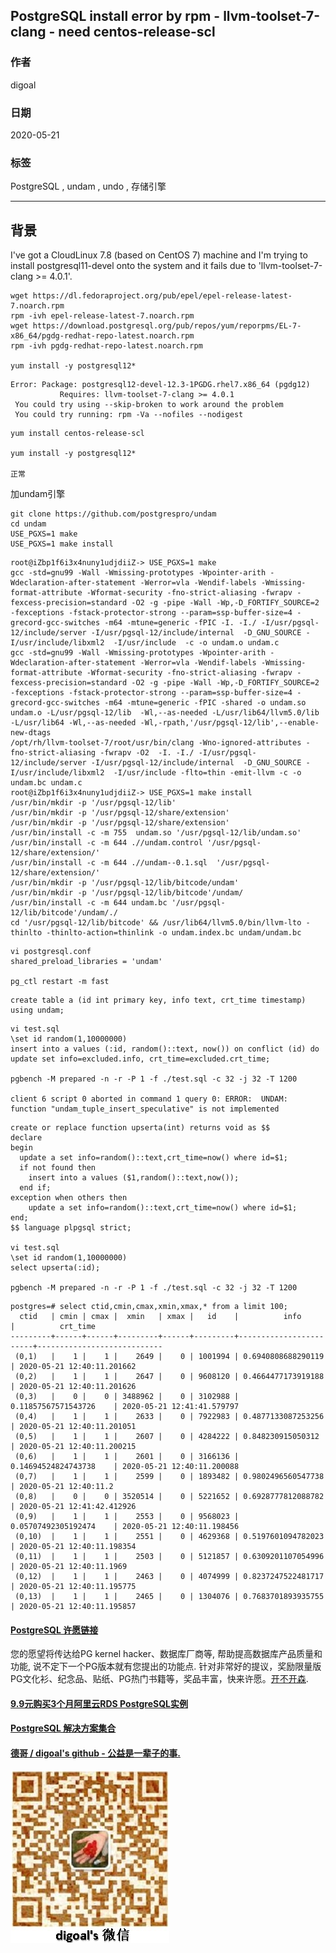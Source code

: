 ## PostgreSQL install error by rpm - llvm-toolset-7-clang - need centos-release-scl  
  
### 作者  
digoal  
  
### 日期  
2020-05-21  
  
### 标签  
PostgreSQL , undam , undo , 存储引擎   
  
----  
  
## 背景  
I've got a CloudLinux 7.8 (based on CentOS 7) machine and I'm trying to install postgresql11-devel onto the system and it fails due to 'llvm-toolset-7-clang >= 4.0.1'.  
  
  
```  
wget https://dl.fedoraproject.org/pub/epel/epel-release-latest-7.noarch.rpm      
rpm -ivh epel-release-latest-7.noarch.rpm  
wget https://download.postgresql.org/pub/repos/yum/reporpms/EL-7-x86_64/pgdg-redhat-repo-latest.noarch.rpm  
rpm -ivh pgdg-redhat-repo-latest.noarch.rpm   
  
yum install -y postgresql12*  
```  
  
```  
Error: Package: postgresql12-devel-12.3-1PGDG.rhel7.x86_64 (pgdg12)  
           Requires: llvm-toolset-7-clang >= 4.0.1  
 You could try using --skip-broken to work around the problem  
 You could try running: rpm -Va --nofiles --nodigest  
```  
  
```  
yum install centos-release-scl  
  
yum install -y postgresql12*  
  
正常  
```  
  
加undam引擎  
  
```  
git clone https://github.com/postgrespro/undam  
cd undam  
USE_PGXS=1 make  
USE_PGXS=1 make install  
```  
  
```  
root@iZbp1f6i3x4nuny1udjdiiZ-> USE_PGXS=1 make  
gcc -std=gnu99 -Wall -Wmissing-prototypes -Wpointer-arith -Wdeclaration-after-statement -Werror=vla -Wendif-labels -Wmissing-format-attribute -Wformat-security -fno-strict-aliasing -fwrapv -fexcess-precision=standard -O2 -g -pipe -Wall -Wp,-D_FORTIFY_SOURCE=2 -fexceptions -fstack-protector-strong --param=ssp-buffer-size=4 -grecord-gcc-switches -m64 -mtune=generic -fPIC -I. -I./ -I/usr/pgsql-12/include/server -I/usr/pgsql-12/include/internal  -D_GNU_SOURCE -I/usr/include/libxml2  -I/usr/include  -c -o undam.o undam.c  
gcc -std=gnu99 -Wall -Wmissing-prototypes -Wpointer-arith -Wdeclaration-after-statement -Werror=vla -Wendif-labels -Wmissing-format-attribute -Wformat-security -fno-strict-aliasing -fwrapv -fexcess-precision=standard -O2 -g -pipe -Wall -Wp,-D_FORTIFY_SOURCE=2 -fexceptions -fstack-protector-strong --param=ssp-buffer-size=4 -grecord-gcc-switches -m64 -mtune=generic -fPIC -shared -o undam.so undam.o -L/usr/pgsql-12/lib  -Wl,--as-needed -L/usr/lib64/llvm5.0/lib  -L/usr/lib64 -Wl,--as-needed -Wl,-rpath,'/usr/pgsql-12/lib',--enable-new-dtags    
/opt/rh/llvm-toolset-7/root/usr/bin/clang -Wno-ignored-attributes -fno-strict-aliasing -fwrapv -O2  -I. -I./ -I/usr/pgsql-12/include/server -I/usr/pgsql-12/include/internal  -D_GNU_SOURCE -I/usr/include/libxml2  -I/usr/include -flto=thin -emit-llvm -c -o undam.bc undam.c  
root@iZbp1f6i3x4nuny1udjdiiZ-> USE_PGXS=1 make install  
/usr/bin/mkdir -p '/usr/pgsql-12/lib'  
/usr/bin/mkdir -p '/usr/pgsql-12/share/extension'  
/usr/bin/mkdir -p '/usr/pgsql-12/share/extension'  
/usr/bin/install -c -m 755  undam.so '/usr/pgsql-12/lib/undam.so'  
/usr/bin/install -c -m 644 .//undam.control '/usr/pgsql-12/share/extension/'  
/usr/bin/install -c -m 644 .//undam--0.1.sql  '/usr/pgsql-12/share/extension/'  
/usr/bin/mkdir -p '/usr/pgsql-12/lib/bitcode/undam'  
/usr/bin/mkdir -p '/usr/pgsql-12/lib/bitcode'/undam/  
/usr/bin/install -c -m 644 undam.bc '/usr/pgsql-12/lib/bitcode'/undam/./  
cd '/usr/pgsql-12/lib/bitcode' && /usr/lib64/llvm5.0/bin/llvm-lto -thinlto -thinlto-action=thinlink -o undam.index.bc undam/undam.bc  
```  
  
```  
vi postgresql.conf  
shared_preload_libraries = 'undam'  
  
pg_ctl restart -m fast  
```  
  
```  
create table a (id int primary key, info text, crt_time timestamp) using undam;  
```  
  
```  
vi test.sql  
\set id random(1,10000000)  
insert into a values (:id, random()::text, now()) on conflict (id) do update set info=excluded.info, crt_time=excluded.crt_time;  
  
pgbench -M prepared -n -r -P 1 -f ./test.sql -c 32 -j 32 -T 1200  
  
client 6 script 0 aborted in command 1 query 0: ERROR:  UNDAM: function "undam_tuple_insert_speculative" is not implemented  
```  
  
```  
create or replace function upserta(int) returns void as $$  
declare  
begin  
  update a set info=random()::text,crt_time=now() where id=$1;  
  if not found then  
    insert into a values ($1,random()::text,now());  
  end if;  
exception when others then  
    update a set info=random()::text,crt_time=now() where id=$1;  
end;  
$$ language plpgsql strict;  
  
vi test.sql  
\set id random(1,10000000)  
select upserta(:id);  
  
pgbench -M prepared -n -r -P 1 -f ./test.sql -c 32 -j 32 -T 1200  
```  
  
```  
postgres=# select ctid,cmin,cmax,xmin,xmax,* from a limit 100;  
  ctid   | cmin | cmax |  xmin   | xmax |   id    |          info          |          crt_time            
---------+------+------+---------+------+---------+------------------------+----------------------------  
 (0,1)   |    1 |    1 |    2649 |    0 | 1001994 | 0.6940808688290119     | 2020-05-21 12:40:11.201662  
 (0,2)   |    1 |    1 |    2647 |    0 | 9608120 | 0.4664477173919188     | 2020-05-21 12:40:11.201626  
 (0,3)   |    0 |    0 | 3488962 |    0 | 3102988 | 0.11857567571543726    | 2020-05-21 12:41:41.579797  
 (0,4)   |    1 |    1 |    2633 |    0 | 7922983 | 0.4877133087253256     | 2020-05-21 12:40:11.201051  
 (0,5)   |    1 |    1 |    2607 |    0 | 4284222 | 0.848230915050312      | 2020-05-21 12:40:11.200215  
 (0,6)   |    1 |    1 |    2601 |    0 | 3166136 | 0.14694524824743738    | 2020-05-21 12:40:11.200088  
 (0,7)   |    1 |    1 |    2599 |    0 | 1893482 | 0.9802496560547738     | 2020-05-21 12:40:11.2  
 (0,8)   |    0 |    0 | 3520514 |    0 | 5221652 | 0.6928777812088782     | 2020-05-21 12:41:42.412926  
 (0,9)   |    1 |    1 |    2553 |    0 | 9568023 | 0.05707492305192474    | 2020-05-21 12:40:11.198456  
 (0,10)  |    1 |    1 |    2551 |    0 | 4629368 | 0.5197601094782023     | 2020-05-21 12:40:11.198354  
 (0,11)  |    1 |    1 |    2503 |    0 | 5121857 | 0.6309201107054996     | 2020-05-21 12:40:11.1969  
 (0,12)  |    1 |    1 |    2463 |    0 | 4074999 | 0.8237247522481717     | 2020-05-21 12:40:11.195775  
 (0,13)  |    1 |    1 |    2465 |    0 | 1304076 | 0.7683701893935755     | 2020-05-21 12:40:11.195857  
```  
  
   
  
  
  
  
  
  
  
  
  
  
  
  
  
  
  
  
  
  
  
  
  
  
  
  
  
  
  
  
  
  
  
  
  
  
  
  
  
  
  
  
  
  
  
  
  
  
  
  
  
  
  
  
  
  
#### [PostgreSQL 许愿链接](https://github.com/digoal/blog/issues/76 "269ac3d1c492e938c0191101c7238216")
您的愿望将传达给PG kernel hacker、数据库厂商等, 帮助提高数据库产品质量和功能, 说不定下一个PG版本就有您提出的功能点. 针对非常好的提议，奖励限量版PG文化衫、纪念品、贴纸、PG热门书籍等，奖品丰富，快来许愿。[开不开森](https://github.com/digoal/blog/issues/76 "269ac3d1c492e938c0191101c7238216").  
  
  
#### [9.9元购买3个月阿里云RDS PostgreSQL实例](https://www.aliyun.com/database/postgresqlactivity "57258f76c37864c6e6d23383d05714ea")
  
  
#### [PostgreSQL 解决方案集合](https://yq.aliyun.com/topic/118 "40cff096e9ed7122c512b35d8561d9c8")
  
  
#### [德哥 / digoal's github - 公益是一辈子的事.](https://github.com/digoal/blog/blob/master/README.md "22709685feb7cab07d30f30387f0a9ae")
  
  
![digoal's wechat](../pic/digoal_weixin.jpg "f7ad92eeba24523fd47a6e1a0e691b59")
  
